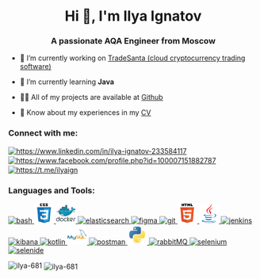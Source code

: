 <h1 align="center">Hi 👋, I'm Ilya Ignatov</h1>
<h3 align="center">A passionate AQA Engineer from Moscow</h3>

- 🔭 I’m currently working on [TradeSanta (cloud cryptocurrency trading software)](https://tradesanta.com/en)

- 🌱 I’m currently learning **Java**

- 👨‍💻 All of my projects are available at [Github](https://github.com/)

<!--- - 📫 How to reach me **ilya-681@ya.ru** --->

- 📄 Know about my experiences in my [CV](https://drive.google.com/file/d/1CjWMDgJx1CwlClPxYrOAgQvfcI_WQWW5/view?usp=sharing)

<h3 align="left">Connect with me:</h3>
<p align="left">
<a href="https://www.linkedin.com/in/ilya-ignatov-233584117" target="blank"><img align="center" src="https://raw.githubusercontent.com/rahuldkjain/github-profile-readme-generator/master/src/images/icons/Social/linked-in-alt.svg" alt="https://www.linkedin.com/in/ilya-ignatov-233584117" height="30" width="40" /></a>
<a href="https://www.facebook.com/profile.php?id=100007151882787" target="blank"><img align="center" src="https://raw.githubusercontent.com/rahuldkjain/github-profile-readme-generator/master/src/images/icons/Social/facebook.svg" alt="https://www.facebook.com/profile.php?id=100007151882787" height="30" width="40" /></a>
<a href="https://t.me/ilyaign" target="blank"><img align="center" src="https://telegram.org/img/t_logo.png?1" alt="https://t.me/ilyaign" height="30" width="40" /></a>

</p>

<h3 align="left">Languages and Tools:</h3>
<p align="left"> <a href="https://www.gnu.org/software/bash/" target="_blank"> <img src="https://www.vectorlogo.zone/logos/gnu_bash/gnu_bash-icon.svg" alt="bash" width="40" height="40"/> </a> <a href="https://www.w3schools.com/css/" target="_blank"> <img src="https://raw.githubusercontent.com/devicons/devicon/master/icons/css3/css3-original-wordmark.svg" alt="css3" width="40" height="40"/> </a> <a href="https://www.docker.com/" target="_blank"> <img src="https://raw.githubusercontent.com/devicons/devicon/master/icons/docker/docker-original-wordmark.svg" alt="docker" width="40" height="40"/> </a> <a href="https://www.elastic.co" target="_blank"> <img src="https://www.vectorlogo.zone/logos/elastic/elastic-icon.svg" alt="elasticsearch" width="40" height="40"/> </a> <a href="https://www.figma.com/" target="_blank"> <img src="https://www.vectorlogo.zone/logos/figma/figma-icon.svg" alt="figma" width="40" height="40"/> </a> <a href="https://git-scm.com/" target="_blank"> <img src="https://www.vectorlogo.zone/logos/git-scm/git-scm-icon.svg" alt="git" width="40" height="40"/> </a> <a href="https://www.w3.org/html/" target="_blank"> <img src="https://raw.githubusercontent.com/devicons/devicon/master/icons/html5/html5-original-wordmark.svg" alt="html5" width="40" height="40"/> </a> <a href="https://www.java.com" target="_blank"> <img src="https://raw.githubusercontent.com/devicons/devicon/master/icons/java/java-original.svg" alt="java" width="40" height="40"/> </a> <a href="https://www.jenkins.io" target="_blank"> <img src="https://www.vectorlogo.zone/logos/jenkins/jenkins-icon.svg" alt="jenkins" width="40" height="40"/> </a> <a href="https://www.elastic.co/kibana" target="_blank"> <img src="https://www.vectorlogo.zone/logos/elasticco_kibana/elasticco_kibana-icon.svg" alt="kibana" width="40" height="40"/> </a> <a href="https://kotlinlang.org" target="_blank"> <img src="https://www.vectorlogo.zone/logos/kotlinlang/kotlinlang-icon.svg" alt="kotlin" width="40" height="40"/> </a> <a href="https://www.mysql.com/" target="_blank"> <img src="https://raw.githubusercontent.com/devicons/devicon/master/icons/mysql/mysql-original-wordmark.svg" alt="mysql" width="40" height="40"/> </a> <a href="https://postman.com" target="_blank"> <img src="https://www.vectorlogo.zone/logos/getpostman/getpostman-icon.svg" alt="postman" width="40" height="40"/> </a> <a href="https://www.python.org" target="_blank"> <img src="https://raw.githubusercontent.com/devicons/devicon/master/icons/python/python-original.svg" alt="python" width="40" height="40"/> </a> <a href="https://www.rabbitmq.com" target="_blank"> <img src="https://www.vectorlogo.zone/logos/rabbitmq/rabbitmq-icon.svg" alt="rabbitMQ" width="40" height="40"/> </a> <a href="https://www.selenium.dev" target="_blank"> <img src="https://raw.githubusercontent.com/detain/svg-logos/780f25886640cef088af994181646db2f6b1a3f8/svg/selenium-logo.svg" alt="selenium" width="40" height="40"/> </a>  <a href="https://selenide.org" target="_blank"> <img src="https://camo.githubusercontent.com/41c53d41fd440b6d44f576c5a493ce9e2f1b5300c678dd4bc4b567e1b89388be/68747470733a2f2f7364636173742e6b736461656d6f6e2e72752f77702d636f6e74656e742f75706c6f6164732f323031372f30332f73656c656e6964652d6c6f676f2d6269672e706e67" alt="selenide" width="40" height="40"/> </a></p>

<p><img align="left" src="https://github-readme-stats.vercel.app/api/top-langs?username=ilya-681&show_icons=true&locale=en&layout=compact" alt="ilya-681" /></p>

<p>&nbsp;<img align="center" src="https://github-readme-stats.vercel.app/api?username=ilya-681&show_icons=true&locale=en" alt="ilya-681" /></p>
